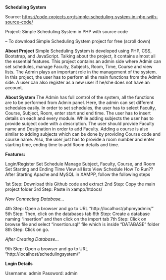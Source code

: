 **Scheduling System**

Source: https://code-projects.org/simple-scheduling-system-in-php-with-source-code/

Project: Simple Scheduling System in PHP with source code

– To download Simple Scheduling System project for free (scroll down)

**About Project**
Simple Scheduling System is developed using PHP, CSS, Bootstrap, and JavaScript. Talking about the project, it contains almost all the essential features. This project contains an admin side where Admin can set schedules, manage Faculty, Subjects, Room, Time, Course and view lists. The Admin plays an important role in the management of the system. In this project, the user has to perform all the main functions from the Admin side. A user can also register as a new user if he/she does not have an account.

**About System**
The Admin has full control of the system, all the functions are to be performed from Admin panel. Here, the admin can set different schedules easily. In order to set schedules, the user has to select Faculty, Course, Subject, Room, enter start and end time. The user has to insert details on each and every module. While adding subjects the user has to provide subject code with a description. The user should provide Faculty name and Designation in order to add Faculty. Adding a course is also similar to adding subjects which can be done by providing Course code and course name. Also, the user just has to provide a room number and enter starting time, ending time to add Room details and time.

**Features:**

Login/Register
Set Schedule
Manage Subject, Faculty, Course, and Room
Set Starting and Ending Time
View all lists
View Schedule
How To Run??
After Starting Apache and MySQL in XAMPP, follow the following steps

1st Step: Download this Github code and extract
2nd Step: Copy the main project folder
3rd Step: Paste in xampp/htdocs/

_Now Connecting Database..._

4th Step: Open a browser and go to URL “http://localhost/phpmyadmin/”
5th Step: Then, click on the databases tab
6th Step: Create a database naming “insertion” and then click on the import tab
7th Step: Click on browse file and select “insertion.sql” file which is inside “DATABASE” folder
8th Step: Click on go.

_After Creating Database..._

9th Step: Open a browser and go to URL “http://localhost/schedulingsystem/”


**Login Details**

Username: admin
Password: admin
